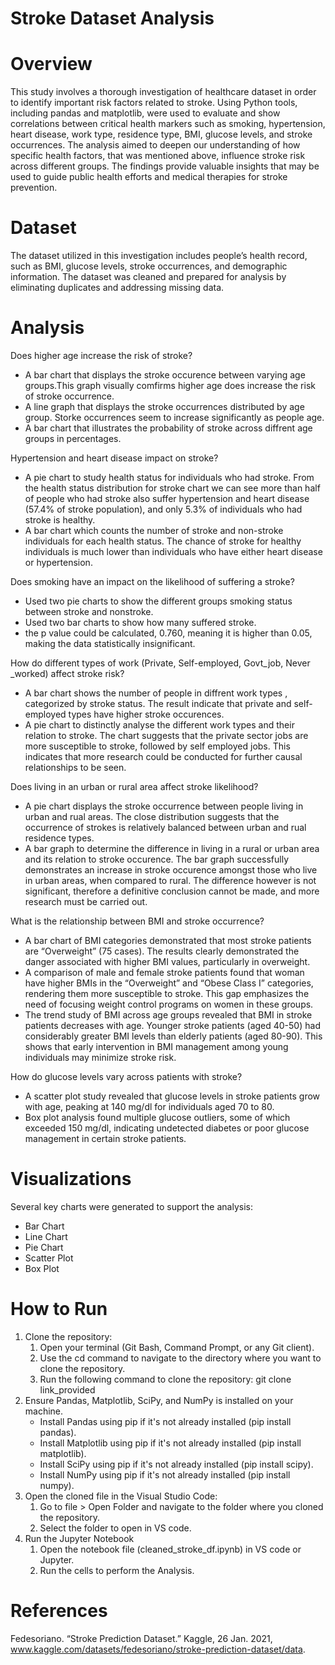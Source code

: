 # Stroke Dataset Analysis
# Overview
This study involves a thorough investigation of healthcare dataset in order to identify important risk factors related to stroke. Using Python tools, including pandas and matplotlib, were used to evaluate and show correlations between critical health markers such as smoking, hypertension, heart disease, work type, residence type, BMI, glucose levels, and stroke occurrences. 
The analysis aimed to deepen our understanding of how specific health factors, that was mentioned above, influence stroke risk across different groups. The findings provide valuable insights that may be used to guide public health efforts and medical therapies for stroke prevention. 

# Dataset
The dataset utilized in this investigation includes people’s health record, such as BMI, glucose levels, stroke occurrences, and demographic information. The dataset was cleaned and prepared for analysis by eliminating duplicates and addressing missing data. 

# Analysis 
Does higher age increase the risk of stroke?
- A bar chart that displays the stroke occurence between varying age groups.This graph visually comfirms higher age does increase the risk of stroke occurrence.
- A line graph that displays the stroke occurrences distributed by age group. Storke occurrences seem to increase significantly as people age.
- A bar chart that illustrates the probability of stroke across diffrent age groups in percentages.
  
Hypertension and heart disease impact on stroke?
- A pie chart to study health status for individuals who had stroke. From the health status distribution for stroke chart we can see more than half of people who had stroke also suffer hypertension and heart disease (57.4% of stroke population), and only 5.3% of individuals who had stroke is healthy.
- A bar chart which counts the number of stroke and non-stroke individuals for each health status. The chance of stroke for healthy individuals is much lower than individuals who have either heart disease or hypertension.

Does smoking have an impact on the likelihood of suffering a stroke?
- Used two pie charts to show the different groups smoking status between stroke and nonstroke.
- Used two bar charts to show how many suffered stroke. 
- the p value could be calculated, 0.760, meaning it is higher than 0.05, making the data statistically insignificant. 

How do different types of work (Private, Self-employed, Govt_job, Never _worked) affect stroke risk?
- A bar chart shows the number of people in diffrent work types , categorized by stroke status. The result indicate that private and self-employed types have higher stroke occurences.
- A pie chart to distinctly analyse the different work types and their relation to stroke. The chart suggests that the private sector jobs are more susceptible to stroke, followed by self employed jobs. This indicates that more research could be conducted for further causal relationships to be seen.

Does living in an urban or rural area affect stroke likelihood?
- A pie chart displays the stroke occurrence between people living in urban and rual areas. The close distribution suggests that the occurrence of strokes is relatively balanced between urban and rual residence types.
- A bar graph to determine the difference in living in a rural or urban area and its relation to stroke occurence. The bar graph successfully demonstrates an increase in stroke occurence amongst those who live in urban areas, when compared to rural. The difference however is not significant, therefore a definitive conclusion cannot be made, and more research must be carried out.

What is the relationship between BMI and stroke occurrence?
-	A bar chart of BMI categories demonstrated that most stroke patients are “Overweight” (75 cases). The results clearly demonstrated the danger associated with higher BMI values, particularly in overweight. 
-	A comparison of male and female stroke patients found that woman have higher BMIs in the “Overweight” and “Obese Class I” categories, rendering them more susceptible to stroke. This gap emphasizes the need of focusing weight control programs on women in these groups. 
-	The trend study of BMI across age groups revealed that BMI in stroke patients decreases with age. Younger stroke patients (aged 40-50) had considerably greater BMI levels than elderly patients (aged 80-90). This shows that early intervention in BMI management among young individuals may minimize stroke risk.

How do glucose levels vary across patients with stroke?
-	A scatter plot study revealed that glucose levels in stroke patients grow with age, peaking at 140 mg/dl for individuals aged 70 to 80. 
-	Box plot analysis found multiple glucose outliers, some of which exceeded 150 mg/dl, indicating undetected diabetes or poor glucose management in certain stroke patients.


# Visualizations
Several key charts were generated to support the analysis:
- Bar Chart
- Line Chart
- Pie Chart
- Scatter Plot
- Box Plot

# How to Run
   1. Clone the repository:
       1. Open your terminal (Git Bash, Command Prompt, or any Git client).
       2. Use the cd command to navigate to the directory where you want to clone the repository.
       3. Run the following command to clone the repository: git clone link_provided
  2. Ensure Pandas, Matplotlib, SciPy, and NumPy is installed on your machine.
     - Install Pandas using pip if it's not already installed (pip install pandas).
     - Install Matplotlib using pip if it's not already installed (pip install matplotlib).
     - Install SciPy using pip if it's not already installed (pip install scipy).
     - Install NumPy using pip if it's not already installed (pip install numpy).
  3. Open the cloned file in the Visual Studio Code:
       1. Go to file > Open Folder and navigate to the folder where you cloned the repository.
       2. Select the folder to open in VS code.
  4. Run the Jupyter Notebook
     1. Open the notebook file (cleaned_stroke_df.ipynb) in VS code or Jupyter.
     2. Run the cells to perform the Analysis.
    
# References 
Fedesoriano. “Stroke Prediction Dataset.” Kaggle, 26 Jan. 2021, www.kaggle.com/datasets/fedesoriano/stroke-prediction-dataset/data. 


